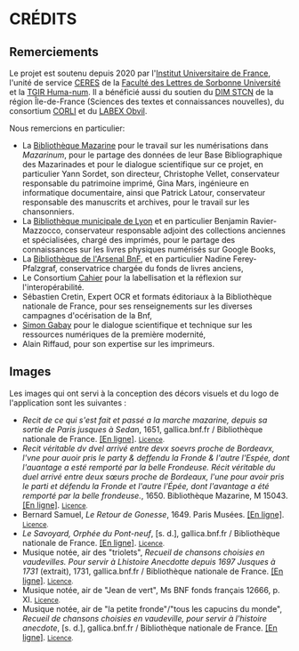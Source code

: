 # CRÉDITS

## Remerciements

Le projet est soutenu depuis 2020 par l'[Institut Universitaire de France](https://www.iufrance.fr/), l'unité de service [CERES](http://ceres-sorbonne-universite.fr/) de la [Faculté des Lettres de Sorbonne Université](https://lettres.sorbonne-universite.fr/) et la [TGIR Huma-num](https://www.huma-num.fr/).
Il a bénéficié aussi du soutien du [DIM STCN](https://www.dim-humanites-numeriques.fr/) de la région Île-de-France (Sciences des textes et connaissances nouvelles), du consortium [CORLI](https://corli.huma-num.fr/) et du [LABEX Obvil](https://obvil.sorbonne-universite.fr/).

Nous remercions en particulier:
- La [Bibliothèque Mazarine](https://www.bibliotheque-mazarine.fr/) pour le travail sur les numérisations dans *Mazarinum*, pour le partage des données de leur Base Bibliographique des Mazarinades et pour le dialogue scientifique sur ce projet, en particulier Yann Sordet, son directeur, Christophe Vellet, conservateur responsable du patrimoine imprimé, Gina Mars, ingénieure en informatique documentaire, ainsi que Patrick Latour, conservateur responsable des manuscrits et archives, pour le travail sur les chansonniers.
- La [Bibliothèque municipale de Lyon](https://www.bm-lyon.fr/) et en particulier Benjamin Ravier-Mazzocco, conservateur responsable adjoint des collections anciennes et spécialisées, chargé des imprimés, pour le partage des connaissances sur les livres physiques numérisés sur Google Books,
- La [Bibliothèque de l'Arsenal BnF](https:/www.bnf.fr/fr/arsenal/), et en particulier Nadine Ferey-Pfalzgraf, conservatrice chargée du fonds de livres anciens,
- Le Consortium [Cahier](https://cahier.hypotheses.org/) pour la labellisation et la réflexion sur l'interopérabilité.
- Sébastien Cretin, Expert OCR et formats éditoriaux à la Bibliothèque nationale de France, pour ses renseignements sur les diverses campagnes d'océrisation de la Bnf,
- [Simon Gabay](https://cv.archives-ouvertes.fr/simon-gabay) pour le dialogue scientifique et technique sur les ressources numériques de la première modernité,
- Alain Riffaud, pour son expertise sur les imprimeurs.

## Images

Les images qui ont servi à la conception des décors visuels et du logo de l'application sont les suivantes :

- *Recit de ce qui s'est fait et passé a la marche mazarine, depuis sa sortie de Paris jusques à Sedan*, 1651, gallica.bnf.fr / Bibliothèque nationale de France. [[En ligne]](https://gallica.bnf.fr/ark:/12148/btv1b8404257s). <small>[Licence](https://gallica.bnf.fr/edit/und/conditions-dutilisation-des-contenus-de-gallica).</small>
- *Recit véritable dv dvel arrivé entre devx soevrs proche de Bordeavx, l'vne pour auoir pris le party & deffendu la Fronde & l'autre l'Espée, dont l'auantage a esté remporté par la belle Frondeuse.
Récit véritable du duel arrivé entre deux sœurs proche de Bordeaux, l'une pour avoir pris le parti et défendu la Fronde et l'autre l'Épée, dont l'avantage a été remporté par la belle frondeuse.*, 1650. Bibliothèque Mazarine, M 15043. [[En ligne]](https://mazarinum.bibliotheque-mazarine.fr/records/item/3595-recit-veritable-du-duel-arrive-entre-deux-soeurs-proche-de-bordeaux-l-une-pour-avoir-pris-le-party-deffendu-la-fronde-l-autre-l-espee-dont-l-avantage-a-este-remporte-par-la-belle-frondeuse). <small>[Licence](https://creativecommons.org/licenses/by-nc-nd/3.0/fr/).</small>
- Bernard Samuel, *Le Retour de Gonesse*, 1649. Paris Musées. [[En ligne]](https://www.parismuseescollections.paris.fr/fr/musee-carnavalet/oeuvres/le-retour-de-gonesse). <small>[Licence](https://creativecommons.org/publicdomain/zero/1.0/).</small>
- *Le Savoyard, Orphée du Pont-neuf*, [s. d.], gallica.bnf.fr / Bibliothèque nationale de France. [[En ligne]](https://gallica.bnf.fr/ark:/12148/btv1b84340768.item). <small>[Licence](https://gallica.bnf.fr/edit/und/conditions-dutilisation-des-contenus-de-gallica).</small>
- Musique notée, air des "triolets", *Recueil de chansons choisies en vaudevilles. Pour servir à Lhistoire Anecdotte depuis 1697 Jusques à 1731* (extrait), 1731, gallica.bnf.fr / Bibliothèque nationale de France. [[En ligne]](https://gallica.bnf.fr/ark:/12148/btv1b10542312d/f52.item.r=vma%20ms%207). <small>[Licence](https://gallica.bnf.fr/edit/und/conditions-dutilisation-des-contenus-de-gallica).</small>
- Musique notée, air de "Jean de vert", Ms BNF fonds français 12666, p. XI. <small>[Licence](https://www.bnf.fr/fr/conditions-de-reutilisations-des-donnees-de-la-bnf).</small>
- Musique notée, air de "la petite fronde"/"tous les capucins du monde", *Recueil de chansons choisies en vaudeville, pour servir à l'histoire anecdote*, [s. d.], gallica.bnf.fr / Bibliothèque nationale de France. [[En ligne]](https://gallica.bnf.fr/ark:/12148/btv1b10557275w/f9.item.r=chansons%20pour%20servir%20%C3%A0%20l'histoire%20anecdotte). <small>[Licence](https://gallica.bnf.fr/edit/und/conditions-dutilisation-des-contenus-de-gallica).</small>


